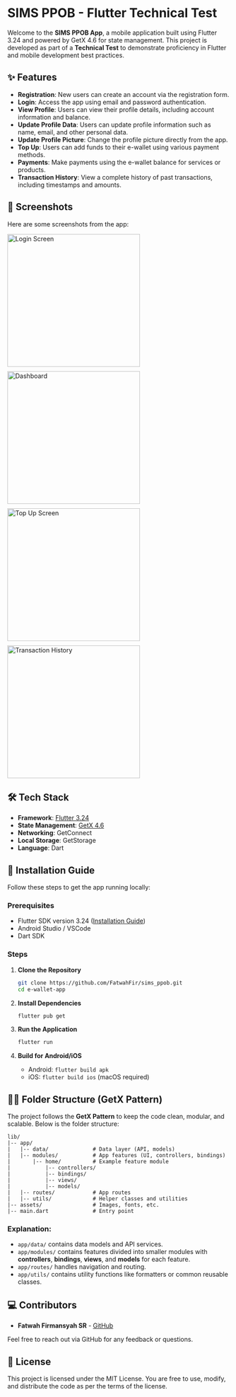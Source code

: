 # SIMS PPOB - Flutter Technical Test

Welcome to the **SIMS PPOB App**, a mobile application built using Flutter 3.24 and powered by GetX 4.6 for state management. This project is developed as part of a **Technical Test** to demonstrate proficiency in Flutter and mobile development best practices.

## ✨ Features

- **Registration**: New users can create an account via the registration form.
- **Login**: Access the app using email and password authentication.
- **View Profile**: Users can view their profile details, including account information and balance.
- **Update Profile Data**: Users can update profile information such as name, email, and other personal data.
- **Update Profile Picture**: Change the profile picture directly from the app.
- **Top Up**: Users can add funds to their e-wallet using various payment methods.
- **Payments**: Make payments using the e-wallet balance for services or products.
- **Transaction History**: View a complete history of past transactions, including timestamps and amounts.

## 📱 Screenshots

Here are some screenshots from the app:

<div style="display: flex; flex-wrap: wrap; gap: 10px;">
  <img src="assets/images/login_screen.jpg" alt="Login Screen" width="300"/>
  <img src="assets/images/home_screen.jpg" alt="Dashboard" width="300"/>
  <img src="assets/images/topup_screen.jpg" alt="Top Up Screen" width="300"/>
  <img src="assets/images/history_screen.jpg" alt="Transaction History" width="300"/>
</div>

## 🛠 Tech Stack

- **Framework**: [Flutter 3.24](https://flutter.dev/)
- **State Management**: [GetX 4.6](https://pub.dev/packages/get)
- **Networking**: GetConnect
- **Local Storage**: GetStorage
- **Language**: Dart

## 🚀 Installation Guide

Follow these steps to get the app running locally:

### Prerequisites

- Flutter SDK version 3.24 ([Installation Guide](https://flutter.dev/docs/get-started/install))
- Android Studio / VSCode
- Dart SDK

### Steps

1. **Clone the Repository**
   ```bash
   git clone https://github.com/FatwahFir/sims_ppob.git
   cd e-wallet-app
   ```

2. **Install Dependencies**
   ```bash
   flutter pub get
   ```

3. **Run the Application**
   ```bash
   flutter run
   ```

4. **Build for Android/iOS**
   - Android: `flutter build apk`
   - iOS: `flutter build ios` (macOS required)

## 🧑‍💻 Folder Structure (GetX Pattern)

The project follows the **GetX Pattern** to keep the code clean, modular, and scalable. Below is the folder structure:

```
lib/
|-- app/
|   |-- data/              # Data layer (API, models)
|   |-- modules/           # App features (UI, controllers, bindings)
|       |-- home/          # Example feature module
|           |-- controllers/
|           |-- bindings/
|           |-- views/
|           |-- models/
|   |-- routes/            # App routes
|   |-- utils/             # Helper classes and utilities
|-- assets/                # Images, fonts, etc.
|-- main.dart              # Entry point
```

### Explanation:

- `app/data/` contains data models and API services.
- `app/modules/` contains features divided into smaller modules with **controllers**, **bindings**, **views**, and **models** for each feature.
- `app/routes/` handles navigation and routing.
- `app/utils/` contains utility functions like formatters or common reusable classes.

## 💻 Contributors

- **Fatwah Firmansyah SR** - [GitHub](https://github.com/FatwahFir)

Feel free to reach out via GitHub for any feedback or questions.

## 📄 License

This project is licensed under the MIT License. You are free to use, modify, and distribute the code as per the terms of the license.
